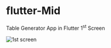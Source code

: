 # flutter-Mid
Table Generator App in Flutter
1<sup>st</sup> Screen 

![1st screen](https://github.com/99-Haseeb/flutter-Mid/assets/126445861/d6044598-cf36-4942-a940-51a2fde2be3b)
